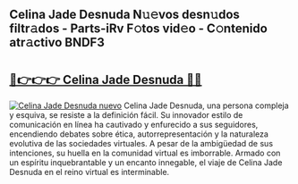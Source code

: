 ## Celina Jade Desnuda N𝚞𝚎vos desn𝚞dos filtr𝚊dos - Parts-iRv F𝚘tos vid𝚎o - C𝚘ntenido atr𝚊ctivo BNDF3

# <h2><a href="http://mb2321.tromn.icu/?c=Celina+Jade+Desnuda">🔗👉👉👉 Celina Jade Desnuda 🔗🔗</a></h2>

[![Celina Jade Desnuda nuevo](https://i.imgur.com/pEAQMta.gif)](http://mb2321.tromn.icu/?c=Celina+Jade+Desnuda)
Celina Jade Desnuda, una persona compleja y esquiva, se resiste a la definición fácil. Su innovador estilo de comunicación en línea ha cautivado y enfurecido a sus seguidores, encendiendo debates sobre ética, autorrepresentación y la naturaleza evolutiva de las sociedades virtuales. A pesar de la ambigüedad de sus intenciones, su huella en la comunidad virtual es imborrable. Armado con un espíritu inquebrantable y un encanto innegable, el viaje de Celina Jade Desnuda en el reino virtual es interminable.
